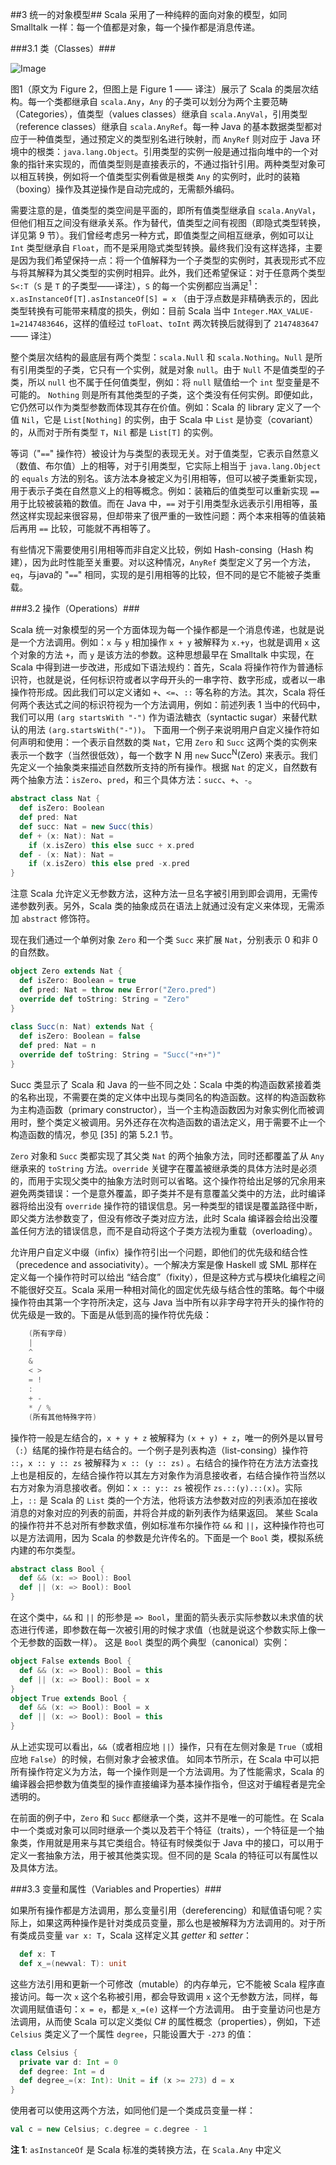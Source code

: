 ##3 统一的对象模型##
Scala 采用了一种纯粹的面向对象的模型，如同 Smalltalk 一样：每一个值都是对象，每一个操作都是消息传递。

###3.1 类（Classes）###
 
![Image](https://raw.githubusercontent.com/dcaoyuan/papers/master/An-Overview-of-the-Scala-Programming-Language/image-scala-hierarchy.JPG)


图1（原文为 Figure 2，但图上是 Figure 1 —— 译注）展示了 Scala 的类层次结构。每一个类都继承自 `scala.Any`，`Any` 的子类可以划分为两个主要范畴（Categories），值类型（values classes）继承自 `scala.AnyVal`，引用类型（reference classes）继承自 `scala.AnyRef`。每一种 Java 的基本数据类型都对应于一种值类型，通过预定义的类型别名进行映射，而 `AnyRef` 则对应于 Java 环境中的根类：`java.lang.Object`。引用类型的实例一般是通过指向堆中的一个对象的指针来实现的，而值类型则是直接表示的，不通过指针引用。两种类型对象可以相互转换，例如将一个值类型实例看做是根类 `Any` 的实例时，此时的装箱（boxing）操作及其逆操作是自动完成的，无需额外编码。

需要注意的是，值类型的类空间是平面的，即所有值类型继承自 `scala.AnyVal`，但他们相互之间没有继承关系。作为替代，值类型之间有视图（即隐式类型转换，详见第 9 节）。我们曾经考虑另一种方式，即值类型之间相互继承，例如可以让 `Int` 类型继承自 `Float`，而不是采用隐式类型转换。最终我们没有这样选择，主要是因为我们希望保持一点：将一个值解释为一个子类型的实例时，其表现形式不应与将其解释为其父类型的实例时相异。此外，我们还希望保证：对于任意两个类型 `S<:T`（`S` 是 `T` 的子类型——译注），`S` 的每一个实例都应当满足<sup>1</sup>：
`x.asInstanceOf[T].asInstanceOf[S] = x`
（由于浮点数是非精确表示的，因此类型转换有可能带来精度的损失，例如：目前 Scala 当中 `Integer.MAX_VALUE-1=2147483646`，这样的值经过 `toFloat`、`toInt` 两次转换后就得到了 `2147483647` —— 译注）

整个类层次结构的最底层有两个类型：`scala.Null` 和 `scala.Nothing`。`Null` 是所有引用类型的子类，它只有一个实例，就是对象 `null`。由于 `Null` 不是值类型的子类，所以 `null` 也不属于任何值类型，例如：将 `null` 赋值给一个 `int` 型变量是不可能的。
`Nothing` 则是所有其他类型的子类，这个类没有任何实例。即便如此，它仍然可以作为类型参数而体现其存在价值。例如：Scala 的 library 定义了一个值 `Nil`，它是 `List[Nothing]` 的实例，由于 Scala 中 `List` 是协变（covariant）的，从而对于所有类型 `T`，`Nil` 都是 `List[T]` 的实例。

等词（"`==`" 操作符）被设计为与类型的表现无关。对于值类型，它表示自然意义（数值、布尔值）上的相等，对于引用类型，它实际上相当于 `java.lang.Object` 的 `equals` 方法的别名。该方法本身被定义为引用相等，但可以被子类重新实现，用于表示子类在自然意义上的相等概念。例如：装箱后的值类型可以重新实现 `==` 用于比较被装箱的数值。而在 Java 中，`==` 对于引用类型永远表示引用相等，虽然这样实现起来很容易，但却带来了很严重的一致性问题：两个本来相等的值装箱后再用 `==` 比较，可能就不再相等了。

有些情况下需要使用引用相等而非自定义比较，例如 Hash-consing（Hash 构建），因为此时性能至关重要。对以这种情况，`AnyRef` 类型定义了另一个方法，`eq`，与java的 "`==`" 相同，实现的是引用相等的比较，但不同的是它不能被子类重载。

###3.2 操作（Operations）###

Scala 统一对象模型的另一个方面体现为每一个操作都是一个消息传递，也就是说是一个方法调用。例如：`x` 与 `y` 相加操作 `x + y` 被解释为 `x.+y`，也就是调用 `x` 这个对象的方法 `+`，而 `y` 是该方法的参数。这种思想最早在 Smalltalk 中实现，在 Scala 中得到进一步改进，形成如下语法规约：首先，Scala 将操作符作为普通标识符，也就是说，任何标识符或者以字母开头的一串字符、数字形成，或者以一串操作符形成。因此我们可以定义诸如 `+`、`<=`、`::` 等名称的方法。其次，Scala 将任何两个表达式之间的标识符视为一个方法调用，例如：前述列表 1 当中的代码中，我们可以用 `(arg startsWith "-")` 作为语法糖衣（syntactic sugar）来替代默认的用法 `(arg.startsWith("-"))`。
下面用一个例子来说明用户自定义操作符如何声明和使用：一个表示自然数的类 `Nat`，它用 `Zero` 和 `Succ` 这两个类的实例来表示一个数字（当然很低效），每一个数字 N 用 `new` Succ<sup>N</sup>(Zero) 来表示。我们先定义一个抽象类来描述自然数所支持的所有操作。根据 `Nat` 的定义，自然数有两个抽象方法：`isZero`、`pred`，和三个具体方法：`succ`、`+`、`-`。

```scala
abstract class Nat {
  def isZero: Boolean
  def pred: Nat
  def succ: Nat = new Succ(this)
  def + (x: Nat): Nat =
    if (x.isZero) this else succ + x.pred
  def - (x: Nat): Nat =
    if (x.isZero) this else pred -x.pred
}
```

注意 Scala 允许定义无参数方法，这种方法一旦名字被引用到即会调用，无需传递参数列表。另外，Scala 类的抽象成员在语法上就通过没有定义来体现，无需添加 `abstract` 修饰符。

现在我们通过一个单例对象 `Zero` 和一个类 `Succ` 来扩展 `Nat`，分别表示 0 和非 0 的自然数。

```Scala
object Zero extends Nat {
  def isZero: Boolean = true
  def pred: Nat = throw new Error("Zero.pred")
  override def toString: String = "Zero"
}
	
class Succ(n: Nat) extends Nat {
  def isZero: Boolean = false
  def pred: Nat = n
  override def toString: String = "Succ("+n+")"
}
```

Succ 类显示了 Scala 和 Java 的一些不同之处：Scala 中类的构造函数紧接着类的名称出现，不需要在类的定义体中出现与类同名的构造函数。这样的构造函数称为主构造函数（primary constructor），当一个主构造函数因为对象实例化而被调用时，整个类定义被调用。另外还存在次构造函数的语法定义，用于需要不止一个构造函数的情况，参见 [35] 的第 5.2.1 节。

`Zero` 对象和 `Succ` 类都实现了其父类 `Nat` 的两个抽象方法，同时还都覆盖了从 `Any` 继承来的 `toString` 方法。`override` 关键字在覆盖被继承类的具体方法时是必须的，而用于实现父类中的抽象方法时则可以省略。这个操作符给出足够的冗余用来避免两类错误：一个是意外覆盖，即子类并不是有意覆盖父类中的方法，此时编译器将给出没有 `override` 操作符的错误信息。另一种类型的错误是覆盖路径中断，即父类方法参数变了，但没有修改子类对应方法，此时 Scala 编译器会给出没覆盖任何方法的错误信息，而不是自动将这个子类方法视为重载（overloading）。

允许用户自定义中缀（infix）操作符引出一个问题，即他们的优先级和结合性（precedence and associativity）。一个解决方案是像 Haskell 或 SML 那样在定义每一个操作符时可以给出 “结合度”（fixity），但是这种方式与模块化编程之间不能很好交互。Scala 采用一种相对简化的固定优先级与结合性的策略。每个中缀操作符由其第一个字符所决定，这与 Java 当中所有以非字母字符开头的操作符的优先级是一致的。下面是从低到高的操作符优先级：
```scala
	(所有字母)
	|
	^
	&
	< >
	= !
	:
	+ -
	* / %
	(所有其他特殊字符)
```
操作符一般是左结合的，`x + y + z` 被解释为 `(x + y) + z`，唯一的例外是以冒号（`:`）结尾的操作符是右结合的。一个例子是列表构造（list-consing）操作符 `::`，`x :: y :: zs` 被解释为 `x :: (y :: zs)` 。右结合的操作符在方法方法查找上也是相反的，左结合操作符以其左方对象作为消息接收者，右结合操作符当然以右方对象为消息接收者。例如：`x :: y:: zs` 被视作 `zs.::(y).::(x)`。实际上，`::` 是 Scala 的 `List` 类的一个方法，他将该方法参数对应的列表添加在接收消息的对象对应的列表的前面，并将合并成的新列表作为结果返回。
某些 Scala 的操作符并不总对所有参数求值，例如标准布尔操作符 `&&` 和 `||`，这种操作符也可以是方法调用，因为 Scala 的参数是允许传名的。下面是一个 `Bool` 类，模拟系统内建的布尔类型。

```Scala
abstract class Bool {
  def && (x: => Bool): Bool
  def || (x: => Bool): Bool
}
```

在这个类中，`&&` 和 `||` 的形参是 `=> Bool`，里面的箭头表示实际参数以未求值的状态进行传递，即参数在每一次被引用的时候才求值（也就是说这个参数实际上像一个无参数的函数一样）。
这是 `Bool` 类型的两个典型（canonical）实例：

```Scala
object False extends Bool {
  def && (x: => Bool): Bool = this
  def || (x: => Bool): Bool = x
}
object True extends Bool {
  def && (x: => Bool): Bool = x
  def || (x: => Bool): Bool = this
}
```

从上述实现可以看出，`&&`（或者相应地 `||`）操作，只有在左侧对象是 `True`（或相应地 `False`）的时候，右侧对象才会被求值。
如同本节所示，在 Scala 中可以把所有操作符定义为方法，每一个操作则是一个方法调用。为了性能需求，Scala 的编译器会把参数为值类型的操作直接编译为基本操作指令，但这对于编程者是完全透明的。

在前面的例子中，`Zero` 和 `Succ` 都继承一个类，这并不是唯一的可能性。在 Scala 中一个类或对象可以同时继承一个类以及若干个特征（traits），一个特征是一个抽象类，作用就是用来与其它类组合。特征有时候类似于 Java 中的接口，可以用于定义一套抽象方法，用于被其他类实现。但不同的是 Scala 的特征可以有属性以及具体方法。

###3.3 变量和属性（Variables and Properties）###

如果所有操作都是方法调用，那么变量引用（dereferencing）和赋值语句呢？实际上，如果这两种操作是针对类成员变量，那么也是被解释为方法调用的。对于所有类成员变量 `var x: T`，Scala 这样定义其 *getter* 和 *setter*：
```Scala
  def x: T
  def x_=(newval: T): unit
```
这些方法引用和更新一个可修改（mutable）的内存单元，它不能被 Scala 程序直接访问。每一次 `x` 这个名称被引用，都会导致调用 `x` 这个无参数方法，同样，每次调用赋值语句：`x = e`，都是 `x_=(e)` 这样一个方法调用。
由于变量访问也是方法调用，从而使 Scala 可以定义类似 C# 的属性概念（properties），例如，下述 `Celsius` 类定义了一个属性 `degree`，只能设置大于 `-273` 的值：

```Scala
class Celsius {
  private var d: Int = 0
  def degree: Int = d
  def degree_=(x: Int): Unit = if (x >= 273) d = x
}
```

使用者可以使用这两个方法，如同他们是一个类成员变量一样：
```Scala
val c = new Celsius; c.degree = c.degree - 1
```

__注 1__: `asInstanceOf` 是 Scala 标准的类转换方法，在 `Scala.Any` 中定义
